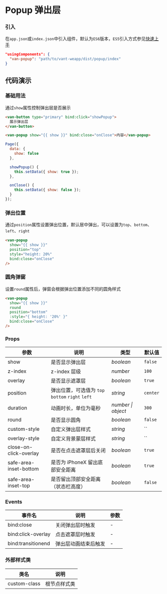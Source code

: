# Popup 弹出层

### 引入
在`app.json`或`index.json`中引入组件，默认为`ES6`版本，`ES5`引入方式参见[快速上手](#/quickstart)

```json
"usingComponents": {
  "van-popup": "path/to/vant-weapp/dist/popup/index"
}
```

## 代码演示

### 基础用法

通过`show`属性控制弹出层是否展示

```html
<van-button type="primary" bind:click="showPopup">
  展示弹出层
</van-button>

<van-popup show="{{ show }}" bind:close="onClose">内容</van-popup>
```

```javascript
Page({
  data: {
    show: false
  },

  showPopup() {
    this.setData({ show: true });
  },

  onClose() {
    this.setData({ show: false });
  }
});
```

### 弹出位置

通过`position`属性设置弹出位置，默认居中弹出，可以设置为`top`、`bottom`、`left`、`right`

```html
<van-popup
  show="{{ show }}"
  position="top"
  style="height: 20%"
  bind:close="onClose"
/>
```

### 圆角弹窗

设置`round`属性后，弹窗会根据弹出位置添加不同的圆角样式

```html
<van-popup
  show="{{ show }}"
  round
  position="bottom"
  :style="{ height: '20%' }"
  bind:close="onClose"
/>
```

### Props

| 参数 | 说明 | 类型 | 默认值 |
|-----------|-----------|-----------|-------------|
| show | 是否显示弹出层 | *boolean* | `false` |
| z-index | z-index 层级 | *number* | `100` |
| overlay | 是否显示遮罩层 | *boolean* | `true` |
| position | 弹出位置，可选值为 `top` `bottom` `right` `left` | *string* | `center` |
| duration | 动画时长，单位为毫秒 | *number \| object* | `300` |
| round | 是否显示圆角 | *boolean* | `false` |
| custom-style | 自定义弹出层样式 | *string* | `` |
| overlay-style | 自定义背景蒙层样式 | *string* | `` |
| close-on-click-overlay | 是否在点击遮罩层后关闭 | *boolean* | `true` |
| safe-area-inset-bottom | 是否为 iPhoneX 留出底部安全距离 | *boolean* | `true` |
| safe-area-inset-top | 是否留出顶部安全距离（状态栏高度） | *boolean* | `false` |

### Events

| 事件名 | 说明 | 参数 |
|-----------|-----------|-----------|
| bind:close | 关闭弹出层时触发 | - |
| bind:click-overlay | 点击遮罩层时触发 | - |
| bind:transitionend | 弹出层动画结束后触发 | - |

### 外部样式类

| 类名 | 说明 |
|-----------|-----------|
| custom-class | 根节点样式类 |
